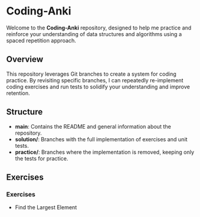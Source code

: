 # Coding-Anki

Welcome to the **Coding-Anki** repository, designed to help me practice and reinforce your understanding of data structures and algorithms using a spaced repetition approach.

## Overview

This repository leverages Git branches to create a system for coding practice. By revisiting specific branches, I can repeatedly re-implement coding exercises and run tests to solidify your understanding and improve retention.

## Structure

- **main**: Contains the README and general information about the repository.
- **solution/**: Branches with the full implementation of exercises and unit tests.
- **practice/**: Branches where the implementation is removed, keeping only the tests for practice.

## Exercises

### Exercises

- Find the Largest Element

